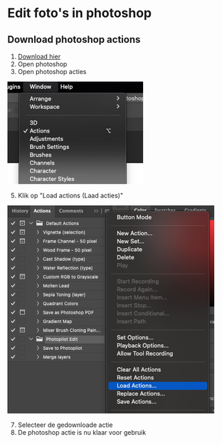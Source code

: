 # Edit foto's in photoshop

## Download photoshop actions
1. [Download hier](https://cdn.photopilot.ai/photopilot-edit-action)
2. Open photoshop
3. Open photoshop acties
   
![Photoshop actions](../assets/pa-1.png)

5. Klik op "Load actions (Laad acties)"
   
![Photoshop actions](../assets/pa-3.png)

7. Selecteer de gedownloade actie
8. De photoshop actie is nu klaar voor gebruik
